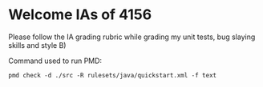 # Welcome IAs of 4156

Please follow the IA grading rubric while grading my unit tests, bug slaying skills and style B) 

Command used to run PMD: 

```
pmd check -d ./src -R rulesets/java/quickstart.xml -f text
```

